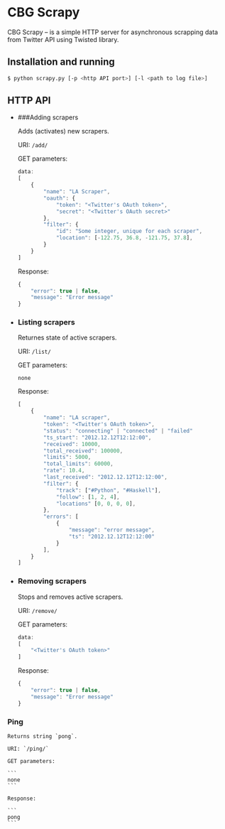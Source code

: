 # CBG Scrapy


CBG Scrapy – is a simple HTTP server for asynchronous scrapping  data from Twitter API using Twisted library.

## Installation and running

```bash
$ python scrapy.py [-p <http API port>] [-l <path to log file>]
```

## HTTP API


* ###Adding scrapers

	Adds (activates) new scrapers.

	URI: `/add/`
	
	GET parameters:
	
	```js
	data:
	[
		{
			"name": "LA Scraper",
			"oauth": {
				"token": "<Twitter's OAuth token>",
				"secret": "<Twitter's OAuth secret>"
			},
			"filter": {
				"id": "Some integer, unique for each scraper",
				"location": [-122.75, 36.8, -121.75, 37.8],
			}
		}
	]
	```
	Response:
	
	```js
	{
		"error": true | false,
		"message": "Error message"
	}
	```

* ### Listing scrapers
	
	Returnes state of active scrapers.
	
	URI: `/list/`
	
	GET parameters:
	
	
	```
	none
	```
	
	Response:
	
	```js
	[
		{
			"name": "LA scraper",
			"token": "<Twitter's OAuth token>",
			"status": "connecting" | "connected" | "failed"
			"ts_start": "2012.12.12T12:12:00",
			"received": 10000,
			"total_received": 100000,
			"limits": 5000,
			"total_limits": 60000,
			"rate": 10.4,			
			"last_received": "2012.12.12T12:12:00",
			"filter": {
				"track": ["#Python", "#Haskell"],
				"follow": [1, 2, 4],
				"locations" [0, 0, 0, 0],
			},
			"errors": [
				{
					"message": "error message",
					"ts": "2012.12.12T12:12:00"
				}
			],
		}
	]
	```
* ### Removing scrapers
	
	Stops and removes 	active scrapers.
	
	URI: `/remove/`
	
	GET parameters:
	
	```js
	data:
	[
		"<Twitter's OAuth token>"
	]
	```
	
	Response:
	
	```js
	{
		"error": true | false,
		"message": "Error message"
	}
	```
### Ping

	Returns string `pong`.
	
	URI: `/ping/`
	
	GET parameters:
	
	```
	none
	```
	
	Response:
	
	```
	pong
	```
